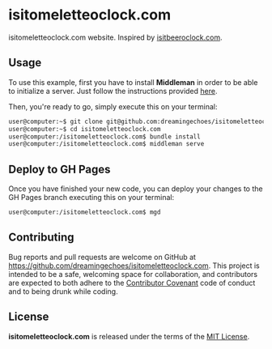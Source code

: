 # isitomeletteoclock.com

isitomeletteoclock.com website. Inspired by [isitbeeroclock.com](http://isitbeeroclock.com/).

## Usage

To use this example, first you have to install **Middleman** in order to be able to initialize a server. Just follow the instructions provided [here](https://middlemanapp.com/basics/install).

Then, you're ready to go, simply execute this on your terminal:

```sh
user@computer:~$ git clone git@github.com:dreamingechoes/isitomeletteoclock.com.git
user@computer:~$ cd isitomeletteoclock.com
user@computer:/isitomeletteoclock.com$ bundle install
user@computer:/isitomeletteoclock.com$ middleman serve
```

## Deploy to GH Pages

Once you have finished your new code, you can deploy your changes to the GH Pages branch executing this on your terminal:

```sh
user@computer:/isitomeletteoclock.com$ mgd
```

## Contributing

Bug reports and pull requests are welcome on GitHub at https://github.com/dreamingechoes/isitomeletteoclock.com. This project is intended to be a safe, welcoming space for collaboration, and contributors are expected to both adhere to the [Contributor Covenant](http://contributor-covenant.org) code of conduct and to being drunk while coding.

## License

**isitomeletteoclock.com** is released under the terms of the [MIT License](http://opensource.org/licenses/MIT).
